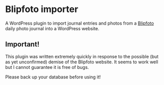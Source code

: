 # Blipfoto importer

A WordPress plugin to import journal entries and photos from a [Blipfoto](https://www.polaroidblipfoto.com) daily photo journal into a WordPress website.

## Important!

This plugin was written extremely quickly in response to the possible (but as yet unconfirmed) demise of the Blipfoto website. It seems to work well but I cannot guarantee it is free of bugs.

Please back up your database before using it!